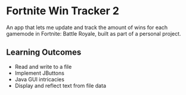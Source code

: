 # Fortnite Win Tracker 2
 
An app that lets me update and track the amount of wins for each gamemode in Fortnite: Battle Royale, built as part of a personal project.

## Learning Outcomes

* Read and write to a file
* Implement JButtons
* Java GUI intricacies
* Display and reflect text from file data
